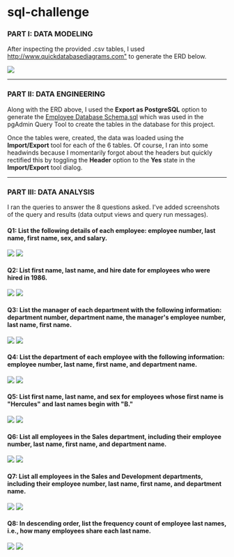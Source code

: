 # sql-challenge

<h3>PART I: DATA MODELING</h3>
<p>After inspecting the provided .csv tables, I used <a href="http://www.quickdatabasediagrams.com" target="_blank">http://www.quickdatabasediagrams.com"</a> to generate the ERD below.</p>

<img src="https://github.com/maali007/sql-challenge/blob/main/Output/Employee%20Database%20-%20ERD.png">

<hr>

<h3>PART II: DATA ENGINEERING</h3>

<p>Along with the ERD above, I used the <b>Export as PostgreSQL</b> option to generate the <a href="https://github.com/maali007/sql-challenge/blob/main/Output/Employee%20Database%20-%20Schema.sql" target="_blank">Employee Database Schema.sql</a> which was used in the pgAdmin Query Tool to create the tables in the database for this project.</p>

<p>Once the tables were, created, the data was loaded using the <b>Import/Export</b> tool for each of the 6 tables. Of course, I ran into some headwinds because I momentarily forgot about the headers but quickly rectified this by toggling the <b>Header</b> option to the <b>Yes</b> state in the <b>Import/Export</b> tool dialog.</p>

<hr>

<h3>PART III: DATA ANALYSIS</h3>

<p>I ran the queries to answer the 8 questions asked. I've added screenshots of the query and results (data output views and query run messages).</p>

<h4>Q1: List the following details of each employee: employee number, last name, first name, sex, and salary.</h4>

<img src="https://github.com/maali007/sql-challenge/blob/main/Resources/Query%20Data%20Outputs%20and%20Messages/Q1%20-%20DATA%20OUTPUT.png">
<img src="https://github.com/maali007/sql-challenge/blob/main/Resources/Query%20Data%20Outputs%20and%20Messages/Q1%20-%20MESSAGES.png">

<h4>Q2: List first name, last name, and hire date for employees who were hired in 1986.</h4>

<img src="https://github.com/maali007/sql-challenge/blob/main/Resources/Query%20Data%20Outputs%20and%20Messages/Q2%20-%20DATA%20OUTPUT.png">
<img src="https://github.com/maali007/sql-challenge/blob/main/Resources/Query%20Data%20Outputs%20and%20Messages/Q2%20-%20MESSAGES.png">

<h4>Q3: List the manager of each department with the following information: department number, department name, the manager's employee number, last name, first name.</h4>

<img src="https://github.com/maali007/sql-challenge/blob/main/Resources/Query%20Data%20Outputs%20and%20Messages/Q3%20-%20DATA%20OUTPUT.png">
<img src="https://github.com/maali007/sql-challenge/blob/main/Resources/Query%20Data%20Outputs%20and%20Messages/Q3%20-%20MESSAGES.png">

<h4>Q4: List the department of each employee with the following information: employee number, last name, first name, and department name.</h4>

<img src="https://github.com/maali007/sql-challenge/blob/main/Resources/Query%20Data%20Outputs%20and%20Messages/Q4%20-%20DATA%20OUTPUT.png">
<img src="https://github.com/maali007/sql-challenge/blob/main/Resources/Query%20Data%20Outputs%20and%20Messages/Q4%20-%20MESSAGES.png">

<h4>Q5: List first name, last name, and sex for employees whose first name is "Hercules" and last names begin with "B."</h4>

<img src="https://github.com/maali007/sql-challenge/blob/main/Resources/Query%20Data%20Outputs%20and%20Messages/Q5%20-%20DATA%20OUTPUT.png">
<img src="https://github.com/maali007/sql-challenge/blob/main/Resources/Query%20Data%20Outputs%20and%20Messages/Q5%20-%20MESSAGES.png">

<h4>Q6: List all employees in the Sales department, including their employee number, last name, first name, and department name.</h4>

<img src="https://github.com/maali007/sql-challenge/blob/main/Resources/Query%20Data%20Outputs%20and%20Messages/Q6%20-%20DATA%20OUTPUT.png">
<img src="https://github.com/maali007/sql-challenge/blob/main/Resources/Query%20Data%20Outputs%20and%20Messages/Q6%20-%20MESSAGES.png">

<h4>Q7: List all employees in the Sales and Development departments, including their employee number, last name, first name, and department name.</h4>

<img src="https://github.com/maali007/sql-challenge/blob/main/Resources/Query%20Data%20Outputs%20and%20Messages/Q7%20-%20DATA%20OUTPUT.png">
<img src="https://github.com/maali007/sql-challenge/blob/main/Resources/Query%20Data%20Outputs%20and%20Messages/Q7%20-%20MESSAGES.png">

<h4>Q8: In descending order, list the frequency count of employee last names, i.e., how many employees share each last name.</h4>

<img src="https://github.com/maali007/sql-challenge/blob/main/Resources/Query%20Data%20Outputs%20and%20Messages/Q8%20-%20DATA%20OUTPUT.png">
<img src="https://github.com/maali007/sql-challenge/blob/main/Resources/Query%20Data%20Outputs%20and%20Messages/Q8%20-%20MESSAGES.png">
